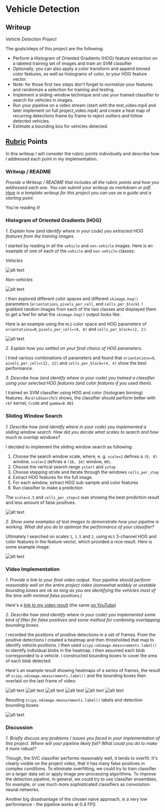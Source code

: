 # Vehicle Detection

## Writeup

*Vehicle Detection Project*

The goals/steps of this project are the following:

* Perform a Histogram of Oriented Gradients (HOG) feature extraction on a labeled training set of images and train an SVM classifier
* Optionally, you can also apply a color transform and append binned color features, as well as histograms of color, to your HOG feature vector. 
* Note: for those first two steps don't forget to normalize your features and randomize a selection for training and testing.
* Implement a sliding-window technique and use your trained classifier to search for vehicles in images.
* Run your pipeline on a video stream (start with the test_video.mp4 and later implement on full project_video.mp4) and create a heat map of recurring detections frame by frame to reject outliers and follow detected vehicles.
* Estimate a bounding box for vehicles detected.

[//]: # (Image References)
[image1]: ./images/cars.png
[image2]: ./images/not_cars.png
[image3]: ./images/HOG_example.png
[image4]: ./images/sliding_windows.png
[image5]: ./images/multiple_boxes.png
[image6]: ./images/frame_heatmaps_1.png
[image7]: ./images/frame_heatmaps_2.png
[image8]: ./images/frame_heatmaps_3.png
[image9]: ./images/frame_heatmaps_4.png
[image10]: ./images/frame_heatmaps_5.png
[image11]: ./images/frame_heatmaps_6.png
[image12]: ./images/frames_window_labels.png
[video1]: ./project_video.mp4

## [Rubric](https://review.udacity.com/#!/rubrics/513/view) Points

In this writeup I will consider the rubric points individually and describe how I addressed each point in my implementation.  

### Writeup / README

*Provide a Writeup / README that includes all the rubric points and how you addressed each one.  You can submit your writeup as markdown or pdf.  [Here](https://github.com/udacity/CarND-Vehicle-Detection/blob/master/writeup_template.md) is a template writeup for this project you can use as a guide and a starting point.*  

You're reading it!

### Histogram of Oriented Gradients (HOG)

*1. Explain how (and identify where in your code) you extracted HOG features from the training images.*

I started by reading in all the `vehicle` and `non-vehicle` images.  Here is an example of one of each of the `vehicle` and `non-vehicle` classes:

*Vehicles*

![alt text][image1]

*Non-vehicles*

![alt text][image2]

I then explored different color spaces and different `skimage.hog()` parameters (`orientations`, `pixels_per_cell`, and `cells_per_block`).  I grabbed random images from each of the two classes and displayed them to get a feel for what the `skimage.hog()` output looks like.

Here is an example using the `HLS` color space and HOG parameters of `orientations=8`, `pixels_per_cell=(8, 8)` and `cells_per_block=(2, 2)`:

![alt text][image3]

*2. Explain how you settled on your final choice of HOG parameters.*

I tried various combinations of parameters and found that `orientations=9`, `pixels_per_cell=(12, 12)` and `cells_per_block=(4, 4)` show the best performance.

*3. Describe how (and identify where in your code) you trained a classifier using your selected HOG features (and color features if you used them).*

I trained an SVM classifier using HOG and color (histogram binning) features.
As `GridSearchCV` shows, the classifier should perform better with `rbf` kernel, `C=100` and `gamma=0.001`

### Sliding Window Search

*1. Describe how (and identify where in your code) you implemented a sliding window search.  How did you decide what scales to search and how much to overlap windows?*

I decided to implement the sliding window search as following:
1. Choose the search window scale, where, e. g. `scale=1` defines a `(8, 8)` window, `scale=2` defines a `(16, 16)` window, etc.
2. Choose the vertical search range `ystart` and `ystop`
3. Choose stepping stride and iterate through the windows `cells_per_step`
4. Extract HOG features for the full image.
5. For each window, extract HOG sub-sample and color features
6. Run classifier to make a prediction

The `scale=1.5` and `cells_per_step=2` was showing the best prediction result and less amount of false positives.

![alt text][image4]

*2. Show some examples of test images to demonstrate how your pipeline is working.  What did you do to optimize the performance of your classifier?*

Ultimately I searched on scales `1`, `1.5` and `2`, using `HLS` 3-channel HOG and color features in the feature vector, which provided a nice result.  Here is some example image:

![alt text][image5]

### Video Implementation

*1. Provide a link to your final video output.  Your pipeline should perform reasonably well on the entire project video (somewhat wobbly or unstable bounding boxes are ok as long as you are identifying the vehicles most of the time with minimal false positives.)*

Here's a [link to my video result](./video_output/project_video.mp4) (the same [on YouTube](https://youtu.be/HIBZFCCdSLY))

*2. Describe how (and identify where in your code) you implemented some kind of filter for false positives and some method for combining overlapping bounding boxes.*

I recorded the positions of positive detections in a set of frames. From the positive detections I created a heatmap and then thresholded that map to identify vehicle positions.  I then used `scipy.ndimage.measurements.label()` to identify individual blobs in the heatmap.  I then assumed each blob corresponded to a vehicle.  I constructed bounding boxes to cover the area of each blob detected.  

Here's an example result showing heatmaps of a series of frames, the result of `scipy.ndimage.measurements.label()` and the bounding boxes then overlaid on the last frame of video:

![alt text][image6]
![alt text][image7]
![alt text][image8]
![alt text][image9]
![alt text][image10]
![alt text][image11]

Resulting `scipy.ndimage.measurements.label()` labels and detection bounding boxes:

![alt text][image12]

### Discussion

*1. Briefly discuss any problems / issues you faced in your implementation of this project.  Where will your pipeline likely fail?  What could you do to make it more robust?*

Though, the SVC classifier performs reasonably well, it tends to overfit. It's clearly visible on the project video, that it has many false positives in complex conditions.
To eliminate overfitting, we could try to train classifier on a larger data set or apply image pre-processing algorithms.
To improve the detection pipeline, in general, we could try to use classifier ensembles, for example, or use much more sophisticated classifiers as convolution neural networks. 

Another big disadvantage of the chosen naive approach, is a very low performance - the pipeline works at 0.4 FPS
